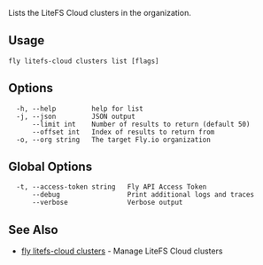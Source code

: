 Lists the LiteFS Cloud clusters in the organization.

## Usage
~~~
fly litefs-cloud clusters list [flags]
~~~

## Options

~~~
  -h, --help         help for list
  -j, --json         JSON output
      --limit int    Number of results to return (default 50)
      --offset int   Index of results to return from
  -o, --org string   The target Fly.io organization
~~~

## Global Options

~~~
  -t, --access-token string   Fly API Access Token
      --debug                 Print additional logs and traces
      --verbose               Verbose output
~~~

## See Also

* [fly litefs-cloud clusters](/docs/flyctl/fly-litefs-cloud-clusters/)	 - Manage LiteFS Cloud clusters

